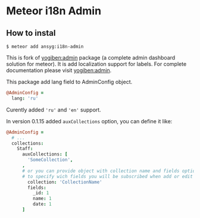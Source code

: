 Meteor i18n Admin
============

## How to instal

`$ meteor add ansyg:i18n-admin`

This is fork of [yogiben:admin](https://atmospherejs.com/yogiben/admin) package (a complete admin dashboard solution for meteor). It is add localization support for labels. For complete documentation  please visit [yogiben:admin](https://atmospherejs.com/yogiben/admin).

This package add lang field to AdminConfig object.
```CoffeeScript
@AdminConfig =
  lang: 'ru'
```

Curently added `'ru'` and `'en'` support.

In version 0.1.15 added `auxCollections` option, you can define it like:

```CoffeeScript
@AdminConfig =
  # ...
  collections:
    Staff:
      auxCollections: [
        'SomeCollection',
      ,
      # or you can provide object with collection name and fields options,
      # to specify wich fields you will be subscribed when add or edit document
        collection: 'CollectionName'
        fields:
          _id: 1
          name: 1
          date: 1
      ]
```

